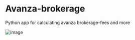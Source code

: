 # Avanza-brokerage
Python app for calculating avanza brokerage-fees and more

![image](https://github.com/antonschulz/Avanza-brokerage/blob/app.png)
